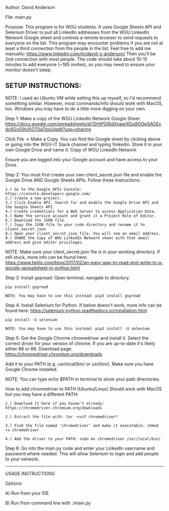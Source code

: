 Author: David Anderson

File: main.py

Purpose: This program is for WGU students. It uses Google Sheets API and Selenium Driver to
pull all LinkedIn addresses from the WGU LinkedIn Network Google sheet and controls a remote browser to
send requests to everyone on the list. This program may encounter problems if you are not at least a third connection
from the people in the list. Feel free to add me manually: https://www.linkedin.com/in/david-s-anderson/ 
Then you'll be 2nd connection with most people. The code should take about 10-15 minutes to add everyone (~165 invites), 
so you may need to ensure your monitor doesn't sleep.

SETUP INSTRUCTIONS:
------------------------------------------------------------------------------------------------------------------------
NOTE: I used an Ubuntu VM while setting this up myself, so I'd recommend something similar. However, most commands/info should work with MacOS, too. Windows you may have to do a little more digging on your own.

Step 1: Make a copy of the WGU LinkedIn Network Google Sheet: https://docs.google.com/spreadsheets/d/12HtPG9IdXnagrXGu9OGpSAOEcdc6GvG9vXjOT0aTbxU/edit?usp=sharing 

Click File -> Make a Copy. You can find the Google sheet by clicking above or going into the WGU-IT Slack channel and typing !linkedin. 
Store it in your own Google Drive and name it: Copy of WGU LinkedIn Network

Ensure you are logged into your Google account and have access to your Drive.

Step 2: You must first create your own client_secret.json file and enable the Google Drive AND Google Sheets APIs.
Follow these instructions:
    
    1.) Go to the Google APIs Console: https://console.developers.google.com/
    2.) Create a new project.
    3.) Click Enable API. Search for and enable the Google Drive API and the Google Sheets API.
    4.) Create credentials for a Web Server to access Application Data.
    5.) Name the service account and grant it a Project Role of Editor.
    6.) Download the JSON file.
    7.) Copy the JSON file to your code directory and rename it to client_secret.json
    8.) Open your client_secret.json file. You will see an email address. 
    9.) SHARE the Copy of WGU LinkedIn Network sheet with that email address and give editor privileges.


NOTE: Make sure your client_secret.json file is in your working directory. If still stuck, more info can be found here: https://www.twilio.com/blog/2017/02/an-easy-way-to-read-and-write-to-a-google-spreadsheet-in-python.html

Step 3: Install gspread: Open terminal, navigate to directory.

    pip install gspread
    
    NOTE: You may have to use this instead: pip3 install gspread

Step 4: Install Selenium for Python. If below doesn't work, more info can be found here: https://selenium-python.readthedocs.io/installation.html
 
    pip install -U selenium
    
    NOTE: You may have to use this instead: pip3 install -U selenium

Step 5: Get the Google Chrome chromedriver and install it.  Select the correct driver for your version
of chrome. If you are up-to-date it's likely either 88 or 89. Download page: https://chromedriver.chromium.org/downloads

Add it to your PATH (e.g. usr/local/bin/ or usr/bin/). Make sure you have Google Chrome installed. 

NOTE: You can type echo $PATH in terminal to show your path directories.

How to add chromedriver to PATH (Ubuntu/Linux) Should work with MacOS but you may have a different PATH:

    1.) Download it here if you haven't already: https://chromedriver.chromium.org/downloads

    2.) Extract the file with: tar -xvzf chromedriver*

    3.) Find the file named 'chromedriver' and make it executable: chmod +x chromedriver

    4.) Add the driver to your PATH: sudo mv chromedriver /usr/local/bin/



Step 6: Go into the main.py code and enter your LinkedIn username and password where needed.
This will allow Selenium to login and add people to your network.

------------------------------------------------------------------------------------------------------------------------
USAGE INSTRUCTIONS:

Options:

A) Run from your IDE

B) Run from command line with ./main.py
